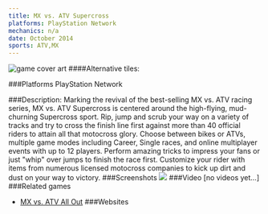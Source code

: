 ```yaml
---
title: MX vs. ATV Supercross
platforms: PlayStation Network
mechanics: n/a
date: October 2014
sports: ATV,MX
---
```

![game cover art](//images.igdb.com/igdb/image/upload/t_cover_big/a3alv08dizvlhwvy9a5c.jpg "Logo Title Text 1")
####Alternative tiles:

###Platforms
PlayStation Network

###Description:
Marking the revival of the best-selling MX vs. ATV racing series, MX vs. ATV Supercross is centered around the high-flying, mud-churning Supercross sport. Rip, jump and scrub your way on a variety of tracks and try to cross the finish line first against more than 40 official riders to attain all that motocross glory. Choose between bikes or ATVs, multiple game modes including Career, Single races, and online multiplayer events with up to 12 players. Perform amazing tricks to impress your fans or just "whip" over jumps to finish the race first. Customize your rider with items from numerous licensed motocross companies to kick up dirt and dust on your way to victory.
###Screenshots
<a target="_blank" rel="noopener noreferrer" href="//images.igdb.com/igdb/image/upload/t_cover_big/ongveykjfrjlsn7nkwxu.jpg"><img src="//images.igdb.com/igdb/image/upload/t_thumb/ongveykjfrjlsn7nkwxu.jpg"/></a>
###Video
[no videos yet...]
###Related games
* [MX vs. ATV All Out](/games/mx-vs-atv-all-out-67625/)
###Websites

